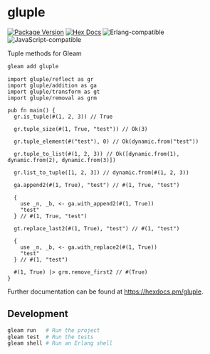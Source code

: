 # gluple

[![Package Version](https://img.shields.io/hexpm/v/gluple)](https://hex.pm/packages/gluple)
[![Hex Docs](https://img.shields.io/badge/hex-docs-ffaff3)](https://hexdocs.pm/gluple/)
![Erlang-compatible](https://img.shields.io/badge/target-erlang-a2003e)
![JavaScript-compatible](https://img.shields.io/badge/target-javascript-f1e05a)

Tuple methods for Gleam

```sh
gleam add gluple
```

```gleam
import gluple/reflect as gr
import gluple/addition as ga
import gluple/transform as gt
import gluple/removal as grm

pub fn main() {
  gr.is_tuple(#(1, 2, 3)) // True

  gr.tuple_size(#(1, True, "test")) // Ok(3)

  gr.tuple_element(#("test"), 0) // Ok(dynamic.from("test"))

  gr.tuple_to_list(#(1, 2, 3)) // Ok([dynamic.from(1), dynamic.from(2), dynamic.from(3)])

  gr.list_to_tuple([1, 2, 3]) // dynamic.from(#(1, 2, 3))

  ga.append2(#(1, True), "test") // #(1, True, "test")

  {
    use _n, _b, <- ga.with_append2(#(1, True))
    "test"
  } // #(1, True, "test")

  gt.replace_last2(#(1, True), "test") // #(1, "test")

  {
    use _n, _b, <- ga.with_replace2(#(1, True))
    "test"
  } // #(1, "test")

  #(1, True) |> grm.remove_first2 // #(True)
}
```

Further documentation can be found at <https://hexdocs.pm/gluple>.

## Development

```sh
gleam run   # Run the project
gleam test  # Run the tests
gleam shell # Run an Erlang shell
```
